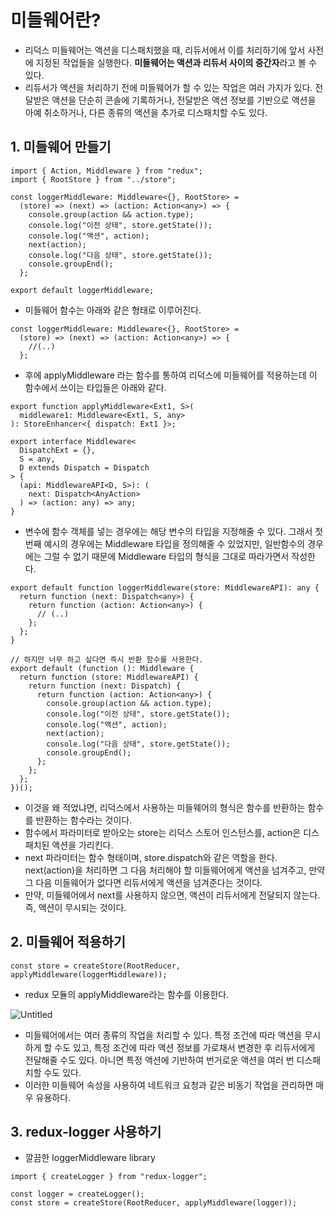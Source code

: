 # 미들웨어란?

- 리덕스 미들웨어는 액션을 디스패치했을 때, 리듀서에서 이를 처리하기에 앞서 사전에 지정된 작업들을 실행한다. **미들웨어는 액션과 리듀서 사이의 중간자**라고 볼 수 있다.
- 리듀서가 액션을 처리하기 전에 미들웨어가 할 수 있는 작업은 여러 가지가 있다. 전달받은 액션을 단순히 콘솔에 기록하거나, 전달받은 액션 정보를 기반으로 액션을 아예 취소하거나, 다른 종류의 액션을 추가로 디스패치할 수도 있다.

## 1. 미들웨어 만들기

```tsx
import { Action, Middleware } from "redux";
import { RootStore } from "../store";

const loggerMiddleware: Middleware<{}, RootStore> =
  (store) => (next) => (action: Action<any>) => {
    console.group(action && action.type);
    console.log("이전 상태", store.getState());
    console.log("액션", action);
    next(action);
    console.log("다음 상태", store.getState());
    console.groupEnd();
  };

export default loggerMiddleware;
```

- 미들웨어 함수는 아래와 같은 형태로 이루어진다.

```tsx
const loggerMiddleware: Middleware<{}, RootStore> =
  (store) => (next) => (action: Action<any>) => {
    //(..)
  };
```

- 후에 applyMiddleware 라는 함수를 통하여 리덕스에 미들웨어를 적용하는데 이 함수에서 쓰이는 타입들은 아래와 같다.

```tsx
export function applyMiddleware<Ext1, S>(
  middleware1: Middleware<Ext1, S, any>
): StoreEnhancer<{ dispatch: Ext1 }>;
```

```tsx
export interface Middleware<
  DispatchExt = {},
  S = any,
  D extends Dispatch = Dispatch
> {
  (api: MiddlewareAPI<D, S>): (
    next: Dispatch<AnyAction>
  ) => (action: any) => any;
}
```

- 변수에 함수 객체를 넣는 경우에는 해당 변수의 타입을 지정해줄 수 있다. 그래서 첫 번째 예시의 경우에는 Middleware 타입을 정의해줄 수 있었지만, 일반함수의 경우에는 그럴 수 없기 때문에 Middleware 타입의 형식을 그대로 따라가면서 작성한다.

```tsx
export default function loggerMiddleware(store: MiddlewareAPI): any {
  return function (next: Dispatch<any>) {
    return function (action: Action<any>) {
      // (..)
    };
  };
}

// 하지만 너무 하고 싶다면 즉시 반환 함수를 사용한다.
export default (function (): Middleware {
  return function (store: MiddlewareAPI) {
    return function (next: Dispatch) {
      return function (action: Action<any>) {
        console.group(action && action.type);
        console.log("이전 상태", store.getState());
        console.log("액션", action);
        next(action);
        console.log("다음 상태", store.getState());
        console.groupEnd();
      };
    };
  };
})();
```

- 이것을 왜 적었냐면, 리덕스에서 사용하는 미들웨어의 형식은 함수를 반환하는 함수를 반환하는 함수라는 것이다.
- 함수에서 파라미터로 받아오는 store는 리덕스 스토어 인스턴스를, action은 디스패치된 액션을 가리킨다.
- next 파라미터는 함수 형태이며, store.dispatch와 같은 역할을 한다. next(action)을 처리하면 그 다음 처리해야 할 미들웨어에게 액션을 넘겨주고, 만약 그 다음 미들웨어가 없다면 리듀서에게 액션을 넘겨준다는 것이다.
- 만약, 미들웨어에서 next를 사용하지 않으면, 액션이 리듀서에게 전달되지 않는다. 즉, 액션이 무시되는 것이다.

## 2. 미들웨어 적용하기

```tsx
const store = createStore(RootReducer, applyMiddleware(loggerMiddleware));
```

- redux 모듈의 applyMiddleware라는 함수를 이용한다.

![Untitled](https://user-images.githubusercontent.com/52296323/121386272-d157f280-c984-11eb-9c58-671e6207dca0.png)

- 미들웨어에서는 여러 종류의 작업을 처리할 수 있다. 특정 조건에 따라 액션을 무시하게 할 수도 있고, 특정 조건에 따라 액션 정보를 가로채서 변경한 후 리듀서에게 전달해줄 수도 있다. 아니면 특정 액션에 기반하여 번거로운 액션을 여러 번 디스패치할 수도 있다.
- 이러한 미들웨어 속성을 사용하여 네트워크 요청과 같은 비동기 작업을 관리하면 매우 유용하다.

## 3. redux-logger 사용하기

- 깔끔한 loggerMiddleware library

```tsx
import { createLogger } from "redux-logger";

const logger = createLogger();
const store = createStore(RootReducer, applyMiddleware(logger));
```
